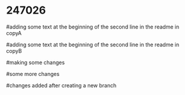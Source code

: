# 247026

#adding some text at the beginning of the second line in the readme in copyA

#adding some text at the beginning of the second line in the readme in copyB

#making some changes

#some more changes

#changes added after creating a new branch
